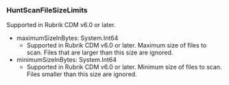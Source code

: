 ### HuntScanFileSizeLimits
Supported in Rubrik CDM v6.0 or later.

- maximumSizeInBytes: System.Int64
  - Supported in Rubrik CDM v6.0 or later.
Maximum size of files to scan. Files that are larger than this size are ignored.
- minimumSizeInBytes: System.Int64
  - Supported in Rubrik CDM v6.0 or later.
Minimum size of files to scan. Files smaller than this size are ignored.

